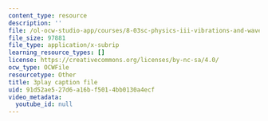 ```yaml
---
content_type: resource
description: ''
file: /ol-ocw-studio-app/courses/8-03sc-physics-iii-vibrations-and-waves-fall-2016/91d52ae527d6a16bf5014bb0130a4ecf_mqhO9GT8hD4.srt
file_size: 97881
file_type: application/x-subrip
learning_resource_types: []
license: https://creativecommons.org/licenses/by-nc-sa/4.0/
ocw_type: OCWFile
resourcetype: Other
title: 3play caption file
uid: 91d52ae5-27d6-a16b-f501-4bb0130a4ecf
video_metadata:
  youtube_id: null
---
```

